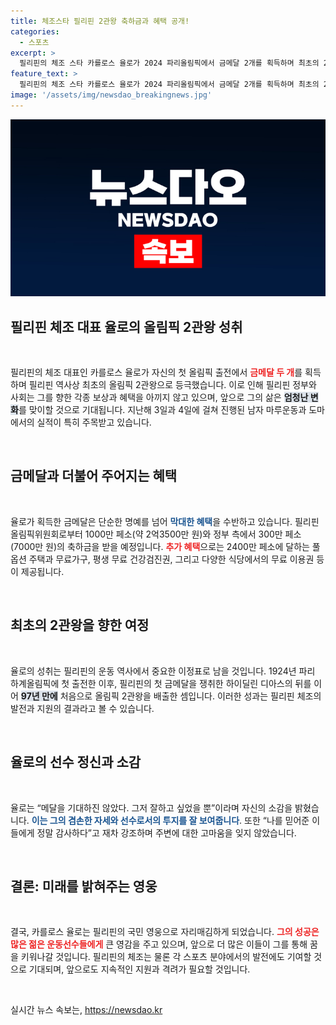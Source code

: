 ```yaml
---
title: 체조스타 필리핀 2관왕 축하금과 혜택 공개!
categories:
  - 스포츠
excerpt: >
  필리핀의 체조 스타 카를로스 율로가 2024 파리올림픽에서 금메달 2개를 획득하며 최초의 2관왕으로 우뚝 섰다. 축하금과 풀옵션 주택 등 엄청난 혜택이 그의 삶을 송두리째 바꿀 예정이다. 그의 성공 스토리에 필리핀 국민도 열광하고 있다!
feature_text: >
  필리핀의 체조 스타 카를로스 율로가 2024 파리올림픽에서 금메달 2개를 획득하며 최초의 2관왕으로 우뚝 섰다. 축하금과 풀옵션 주택 등 엄청난 혜택이 그의 삶을 송두리째 바꿀 예정이다. 그의 성공 스토리에 필리핀 국민도 열광하고 있다!
image: '/assets/img/newsdao_breakingnews.jpg'
---
```


<p><img src="/assets/img/newsdao_breakingnews.jpg" alt="koreaapp 속보" /></p>

<h2 data-ke-size="size26">필리핀 체조 대표 율로의 올림픽 2관왕 성취</h2>

<p data-ke-size="size16">&nbsp;</p>

<p>필리핀의 체조 대표인 카를로스 율로가 자신의 첫 올림픽 출전에서 <b><span style="color: #ee2323;">금메달 두 개</span></b>를 획득하며 필리핀 역사상 최초의 올림픽 2관왕으로 등극했습니다. 이로 인해 필리핀 정부와 사회는 그를 향한 각종 보상과 혜택을 아끼지 않고 있으며, 앞으로 그의 삶은 <b><span style="background-color: #21538527;">엄청난 변화</span></b>를 맞이할 것으로 기대됩니다. 지난해 3일과 4일에 걸쳐 진행된 남자 마루운동과 도마에서의 실적이 특히 주목받고 있습니다.</p>

<p data-ke-size="size16">&nbsp;</p>

<h2 data-ke-size="size26">금메달과 더불어 주어지는 혜택</h2>

<p data-ke-size="size16">&nbsp;</p>

<p>율로가 획득한 금메달은 단순한 명예를 넘어 <b><span style="color: #1a5490;">막대한 혜택</span></b>을 수반하고 있습니다. 필리핀올림픽위원회로부터 1000만 페소(약 2억3500만 원)와 정부 측에서 300만 페소(7000만 원)의 축하금을 받을 예정입니다. <b><span style="color: #ee2323;">추가 혜택</span></b>으로는 2400만 페소에 달하는 풀옵션 주택과 무료가구, 평생 무료 건강검진권, 그리고 다양한 식당에서의 무료 이용권 등이 제공됩니다.</p>

<p data-ke-size="size16">&nbsp;</p>

<h2 data-ke-size="size26">최초의 2관왕을 향한 여정</h2>

<p data-ke-size="size16">&nbsp;</p>

<p>율로의 성취는 필리핀의 운동 역사에서 중요한 이정표로 남을 것입니다. 1924년 파리 하계올림픽에 첫 출전한 이후, 필리핀의 첫 금메달을 쟁취한 하이딜린 디아스의 뒤를 이어 <b><span style="background-color: #21538527;">97년 만에</span></b> 처음으로 올림픽 2관왕을 배출한 셈입니다. 이러한 성과는 필리핀 체조의 발전과 지원의 결과라고 볼 수 있습니다.</p>

<p data-ke-size="size16">&nbsp;</p>

<h2 data-ke-size="size26">율로의 선수 정신과 소감</h2>

<p data-ke-size="size16">&nbsp;</p>

<p>율로는 “메달을 기대하진 않았다. 그저 잘하고 싶었을 뿐”이라며 자신의 소감을 밝혔습니다. <b><span style="color: #1a5490;">이는 그의 겸손한 자세와 선수로서의 투지를 잘 보여줍니다</span></b>. 또한 “나를 믿어준 이들에게 정말 감사하다”고 재차 강조하며 주변에 대한 고마움을 잊지 않았습니다.</p>

<p data-ke-size="size16">&nbsp;</p>

<h2 data-ke-size="size26">결론: 미래를 밝혀주는 영웅</h2>

<p data-ke-size="size16">&nbsp;</p>

<p>결국, 카를로스 율로는 필리핀의 국민 영웅으로 자리매김하게 되었습니다. <b><span style="color: #ee2323;">그의 성공은 많은 젊은 운동선수들에게</span></b> 큰 영감을 주고 있으며, 앞으로 더 많은 이들이 그를 통해 꿈을 키워나갈 것입니다. 필리핀의 체조는 물론 각 스포츠 분야에서의 발전에도 기여할 것으로 기대되며, 앞으로도 지속적인 지원과 격려가 필요할 것입니다. </p>

<p data-ke-size="size16">&nbsp;</p>
실시간 뉴스 속보는, <a href="https://newsdao.kr" rel="dofollow">https://newsdao.kr</a>


